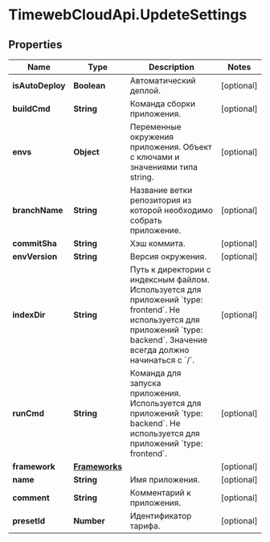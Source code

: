 # TimewebCloudApi.UpdeteSettings

## Properties

Name | Type | Description | Notes
------------ | ------------- | ------------- | -------------
**isAutoDeploy** | **Boolean** | Автоматический деплой. | [optional] 
**buildCmd** | **String** | Команда сборки приложения. | [optional] 
**envs** | **Object** | Переменные окружения приложения. Объект с ключами и значениями типа string. | [optional] 
**branchName** | **String** | Название ветки репозитория из которой необходимо собрать приложение. | [optional] 
**commitSha** | **String** | Хэш коммита. | [optional] 
**envVersion** | **String** | Версия окружения. | [optional] 
**indexDir** | **String** | Путь к директории с индексным файлом. Используется для приложений &#x60;type: frontend&#x60;. Не используется для приложений &#x60;type: backend&#x60;. Значение всегда должно начинаться с &#x60;/&#x60;. | [optional] 
**runCmd** | **String** | Команда для запуска приложения. Используется для приложений &#x60;type: backend&#x60;. Не используется для приложений &#x60;type: frontend&#x60;. | [optional] 
**framework** | [**Frameworks**](Frameworks.md) |  | [optional] 
**name** | **String** | Имя приложения. | [optional] 
**comment** | **String** | Комментарий к приложения. | [optional] 
**presetId** | **Number** | Идентификатор тарифа. | [optional] 


